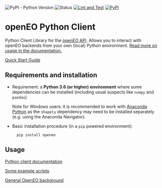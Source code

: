 
![PyPI - Python Version](https://img.shields.io/pypi/pyversions/openeo)
![Status](https://img.shields.io/pypi/status/openeo)
[![Lint and Test](https://github.com/Open-EO/openeo-python-client/actions/workflows/lint-and-test.yml/badge.svg?branch=master)](https://github.com/Open-EO/openeo-python-client/actions/workflows/lint-and-test.yml)
[![PyPI](https://img.shields.io/pypi/v/openeo)](https://pypi.org/project/openeo/)




# openEO Python Client

Python Client Library for the [openEO API](https://github.com/Open-EO/openeo-api).
Allows you to interact with openEO backends from your own (local) Python environment.
[Read more on usage in the documentation.](https://open-eo.github.io/openeo-python-client/)

[Quick Start Guide](https://openeo.org/documentation/1.0/python/#installation)


## Requirements and installation

* Requirement: a **Python 3.6 (or higher) environment**
    where some dependencies can be installed
    (including usual suspects like `numpy` and `pandas`)

    Note for Windows users: it is recommended to work with
    [Anaconda Python](https://www.anaconda.com/products/individual)
    as the `shapely` dependency may need to be installed separately
    (e.g. using the Anaconda Navigator).

* Basic installation procedure (in a `pip` powered environment):

        pip install openeo

## Usage

[Python client documentation](https://open-eo.github.io/openeo-python-client/)

[Some example scripts](https://github.com/Open-EO/openeo-python-client/blob/master/examples)

[General OpenEO background](https://open-eo.github.io/openeo-api/)
